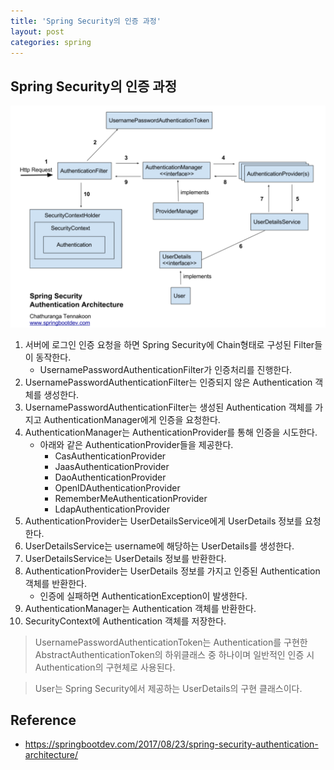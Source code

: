```yaml
---
title: 'Spring Security의 인증 과정'
layout: post
categories: spring
---
```


## Spring Security의 인증 과정
![](/asset/images/spring/spring-security_01.PNG)

1. 서버에 로그인 인증 요청을 하면 Spring Security에 Chain형태로 구성된 Filter들이 동작한다.
    - UsernamePasswordAuthenticationFilter가 인증처리를 진행한다.
2. UsernamePasswordAuthenticationFilter는 인증되지 않은 Authentication 객체를 생성한다.
3. UsernamePasswordAuthenticationFilter는 생성된 Authentication 객체를 가지고 AuthenticationManager에게 인증을 요청한다.
4. AuthenticationManager는 AuthenticationProvider를 통해 인증을 시도한다.
    - 아래와 같은 AuthenticationProvider들을 제공한다.
        - CasAuthenticationProvider
        - JaasAuthenticationProvider
        - DaoAuthenticationProvider
        - OpenIDAuthenticationProvider
        - RememberMeAuthenticationProvider
        - LdapAuthenticationProvider
5. AuthenticationProvider는 UserDetailsService에게 UserDetails 정보를 요청한다.
6. UserDetailsService는 username에 해당하는 UserDetails를 생성한다.
7. UserDetailsService는 UserDetails 정보를 반환한다.
8. AuthenticationProvider는 UserDetails 정보를 가지고 인증된 Authentication 객체를 반환한다.
    - 인증에 실패하면 AuthenticationException이 발생한다.
9. AuthenticationManager는 Authentication 객체를 반환한다.
10. SecurityContext에 Authentication 객체를 저장한다.

> UsernamePasswordAuthenticationToken는 Authentication를 구현한 AbstractAuthenticationToken의 하위클래스 중 하나이며 일반적인 인증 시 Authentication의 구현체로 사용된다.

> User는 Spring Security에서 제공하는 UserDetails의 구현 클래스이다.

## Reference
- <https://springbootdev.com/2017/08/23/spring-security-authentication-architecture/>